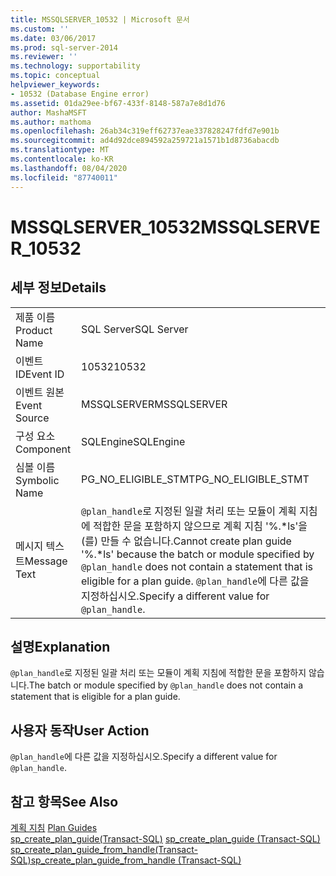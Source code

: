 ```yaml
---
title: MSSQLSERVER_10532 | Microsoft 문서
ms.custom: ''
ms.date: 03/06/2017
ms.prod: sql-server-2014
ms.reviewer: ''
ms.technology: supportability
ms.topic: conceptual
helpviewer_keywords:
- 10532 (Database Engine error)
ms.assetid: 01da29ee-bf67-433f-8148-587a7e8d1d76
author: MashaMSFT
ms.author: mathoma
ms.openlocfilehash: 26ab34c319eff62737eae337828247fdfd7e901b
ms.sourcegitcommit: ad4d92dce894592a259721a1571b1d8736abacdb
ms.translationtype: MT
ms.contentlocale: ko-KR
ms.lasthandoff: 08/04/2020
ms.locfileid: "87740011"
---
```

# <a name="mssqlserver_10532"></a><span data-ttu-id="8b5b8-102">MSSQLSERVER_10532</span><span class="sxs-lookup"><span data-stu-id="8b5b8-102">MSSQLSERVER_10532</span></span>
    
## <a name="details"></a><span data-ttu-id="8b5b8-103">세부 정보</span><span class="sxs-lookup"><span data-stu-id="8b5b8-103">Details</span></span>  
  
|||  
|-|-|  
|<span data-ttu-id="8b5b8-104">제품 이름</span><span class="sxs-lookup"><span data-stu-id="8b5b8-104">Product Name</span></span>|<span data-ttu-id="8b5b8-105">SQL Server</span><span class="sxs-lookup"><span data-stu-id="8b5b8-105">SQL Server</span></span>|  
|<span data-ttu-id="8b5b8-106">이벤트 ID</span><span class="sxs-lookup"><span data-stu-id="8b5b8-106">Event ID</span></span>|<span data-ttu-id="8b5b8-107">10532</span><span class="sxs-lookup"><span data-stu-id="8b5b8-107">10532</span></span>|  
|<span data-ttu-id="8b5b8-108">이벤트 원본</span><span class="sxs-lookup"><span data-stu-id="8b5b8-108">Event Source</span></span>|<span data-ttu-id="8b5b8-109">MSSQLSERVER</span><span class="sxs-lookup"><span data-stu-id="8b5b8-109">MSSQLSERVER</span></span>|  
|<span data-ttu-id="8b5b8-110">구성 요소</span><span class="sxs-lookup"><span data-stu-id="8b5b8-110">Component</span></span>|<span data-ttu-id="8b5b8-111">SQLEngine</span><span class="sxs-lookup"><span data-stu-id="8b5b8-111">SQLEngine</span></span>|  
|<span data-ttu-id="8b5b8-112">심볼 이름</span><span class="sxs-lookup"><span data-stu-id="8b5b8-112">Symbolic Name</span></span>|<span data-ttu-id="8b5b8-113">PG_NO_ELIGIBLE_STMT</span><span class="sxs-lookup"><span data-stu-id="8b5b8-113">PG_NO_ELIGIBLE_STMT</span></span>|  
|<span data-ttu-id="8b5b8-114">메시지 텍스트</span><span class="sxs-lookup"><span data-stu-id="8b5b8-114">Message Text</span></span>|<span data-ttu-id="8b5b8-115">`@plan_handle`로 지정된 일괄 처리 또는 모듈이 계획 지침에 적합한 문을 포함하지 않으므로 계획 지침 '%.\*ls'을(를) 만들 수 없습니다.</span><span class="sxs-lookup"><span data-stu-id="8b5b8-115">Cannot create plan guide '%.\*ls' because the batch or module specified by `@plan_handle` does not contain a statement that is eligible for a plan guide.</span></span> <span data-ttu-id="8b5b8-116">`@plan_handle`에 다른 값을 지정하십시오.</span><span class="sxs-lookup"><span data-stu-id="8b5b8-116">Specify a different value for `@plan_handle`.</span></span>|  
  
## <a name="explanation"></a><span data-ttu-id="8b5b8-117">설명</span><span class="sxs-lookup"><span data-stu-id="8b5b8-117">Explanation</span></span>  
 <span data-ttu-id="8b5b8-118">`@plan_handle`로 지정된 일괄 처리 또는 모듈이 계획 지침에 적합한 문을 포함하지 않습니다.</span><span class="sxs-lookup"><span data-stu-id="8b5b8-118">The batch or module specified by `@plan_handle` does not contain a statement that is eligible for a plan guide.</span></span>  
  
## <a name="user-action"></a><span data-ttu-id="8b5b8-119">사용자 동작</span><span class="sxs-lookup"><span data-stu-id="8b5b8-119">User Action</span></span>  
 <span data-ttu-id="8b5b8-120">`@plan_handle`에 다른 값을 지정하십시오.</span><span class="sxs-lookup"><span data-stu-id="8b5b8-120">Specify a different value for `@plan_handle`.</span></span>  
  
## <a name="see-also"></a><span data-ttu-id="8b5b8-121">참고 항목</span><span class="sxs-lookup"><span data-stu-id="8b5b8-121">See Also</span></span>  
 <span data-ttu-id="8b5b8-122">[계획 지침](../performance/plan-guides.md) </span><span class="sxs-lookup"><span data-stu-id="8b5b8-122">[Plan Guides](../performance/plan-guides.md) </span></span>  
 <span data-ttu-id="8b5b8-123">[sp_create_plan_guide&#40;Transact-SQL&#41;](/sql/relational-databases/system-stored-procedures/sp-create-plan-guide-transact-sql) </span><span class="sxs-lookup"><span data-stu-id="8b5b8-123">[sp_create_plan_guide &#40;Transact-SQL&#41;](/sql/relational-databases/system-stored-procedures/sp-create-plan-guide-transact-sql) </span></span>  
 [<span data-ttu-id="8b5b8-124">sp_create_plan_guide_from_handle&#40;Transact-SQL&#41;</span><span class="sxs-lookup"><span data-stu-id="8b5b8-124">sp_create_plan_guide_from_handle &#40;Transact-SQL&#41;</span></span>](/sql/relational-databases/system-stored-procedures/sp-create-plan-guide-from-handle-transact-sql)  
  
  
